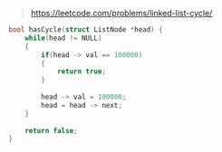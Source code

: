> https://leetcode.com/problems/linked-list-cycle/

``` c
bool hasCycle(struct ListNode *head) {
    while(head != NULL)
    {
        if(head -> val == 100000)
        {
            return true;
        }
        
        head -> val = 100000;
        head = head -> next;
    }
    
    return false;
}
```